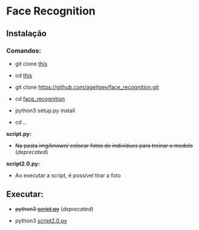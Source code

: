 # Face Recognition

## Instalação

### Comandos:

* git clone [this](https://github.com/diogogsilva/FaceRecognition/)

* cd [this](https://github.com/diogogsilva/FaceRecognition/)

* git clone https://github.com/ageitgey/face_recognition.git

* cd [face_recognition](https://github.com/ageitgey/face_recognition.git)

* python3 setup.py install

* cd ..

**script.py:**

* ~~Na pasta img/known/ colocar fotos de indivíduos para treinar o modelo~~ (*deprecated*)

**script2.0.py:**

* Ao executar a script, é possível tirar a foto

## Executar:

* ~~python3 [script.py](./script.py)~~ (*deprecated*)

* python3 [script2.0.py](./script2.0.py)
